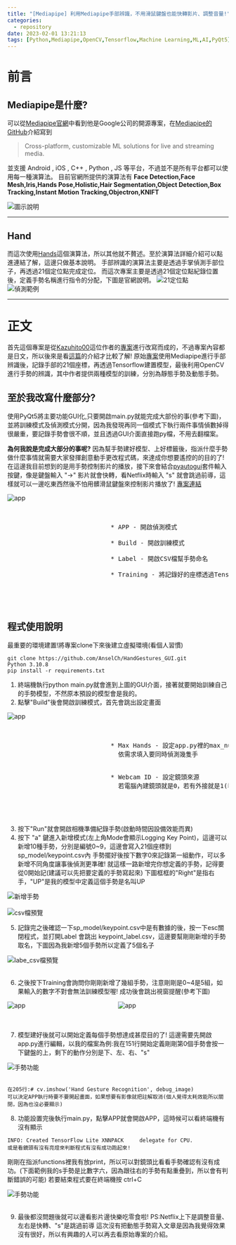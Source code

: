 ```yaml
---
title: "[Mediapipe] 利用Mediapipe手部辨識，不用滑鼠鍵盤也能快轉影片、調整音量!"
categories:
  - repository
date: 2023-02-01 13:21:13
tags: [Python,Mediapipe,OpenCV,Tensorflow,Machine Learning,ML,AI,PyQt5]
---
```


<meta name="referrer" content="no-referrer" />

# 前言
 ## Mediapipe是什麼?
可以從[Mediapipe官網](https://google.github.io/mediapipe/)中看到他是Google公司的開源專案，在[Mediapipe的GitHub](https://github.com/google/mediapipe)介紹寫到
 > Cross-platform, customizable ML solutions for live and streaming media.

並支援 Android , iOS , C++ , Python , JS 等平台，不過並不是所有平台都可以使用每一種演算法。
目前官網所提供的演算法有 __Face Detection,Face Mesh,Iris,Hands	Pose,Holistic,Hair Segmentation,Object Detection,Box Tracking,Instant Motion Tracking,Objectron,KNIFT__
<!--more-->
<img src="./mpsolutions.png"  alt="圖示說明" />


---
## Hand

而這次使用[Hands](https://google.github.io/mediapipe/solutions/hands#python-solution-api)這個演算法，所以其他就不贅述。至於演算法詳細介紹可以點進連結了解，這邊只做基本說明。
手部辨識的演算法主要是透過手掌偵測手部位子，再透過21個定位點完成定位。
而這次專案主要是透過21個定位點紀錄位置後，定義手勢名稱進行指令的分配，下圖是官網說明。
<img src="./hand_landmarks.png" alt="21定位點"/>
<img src="./hand_crops.png" alt="偵測範例" style="display:block; margin:auto;"/>

---
# 正文

首先這個專案是從[Kazuhito00](https://github.com/Kazuhito00)這位作者的[專案](https://github.com/Kazuhito00/hand-gesture-recognition-using-mediapipe)進行改寫而成的，不過專案內容都是日文，所以後來是看[這篇](https://www.youtube.com/watch?v=a99p_fAr6e4&ab_channel=IvanGoncharov)的介紹才比較了解!
原始[專案](https://github.com/Kazuhito00/hand-gesture-recognition-using-mediapipe)使用Mediapipe進行手部辨識後，記錄手部的21個座標，再透過Tensorflow建置模型，最後利用OpenCV進行手勢的辨識，其中作者提供兩種模型的訓練，分別為靜態手勢及動態手勢。

## __至於我改寫什麼部分?__

使用PyQt5將主要功能GUI化,只要開啟main.py就能完成大部份的事(參考下圖)，並將訓練模式及偵測模式分開，因為我發現再同一個模式下執行兩件事情偵數掉得很嚴重，要記錄手勢會很不順，並且透過GUI介面直接跑py檔，不用去翻檔案。

__為何我說是完成大部分的事呢?__
因為幫手勢建好模型、上好標籤後，指派什麼手勢做什麼事情就需要大家發揮創意動手更改程式碼，來達成你想要遙控的的目的了!
在這邊我目前想到的是用手勢控制影片的播放，接下來會結合[pyautogui](https://pyautogui.readthedocs.io/en/latest/)套件輸入按鍵，像是鍵盤輸入 "->" 影片就會快轉，看Netflix時輸入 "s" 就會跳過前導，這樣就可以一邊吃東西然後不怕用髒滑鼠鍵盤來控制影片播放了!
[專案連結](https://github.com/AnselCh/HandGestures_GUI)


<div style="float: left; width: 40%;">
  <img src="./app.png" alt="app" style="display:block; margin:auto;"/>
</div>
<div tyle="float: right; width: 60%;">
  <pre>
    <br/>
    <br/>
    * APP - 開啟偵測模式<br/>
    * Build - 開啟訓練模式<br/>
    * Label - 開啟CSV檔幫手勢命名<br/>
    * Training - 將記錄好的座標透過Tensorflow建置模型
 </pre>
</div>
<br/>
<br/>

## __程式使用說明__
最重要的環境建置!將專案clone下來後建立虛擬環境(看個人習慣)
```
git clone https://github.com/AnselCh/HandGestures_GUI.git
Python 3.10.8
pip install -r requirements.txt
```

1) 終端機執行python main.py就會進到上圖的GUI介面，接著就要開始訓練自己的手勢模型，不然原本預設的模型會是我的。
2) 點擊"Build"後會開啟訓練模式，首先會跳出設定畫面


<div style="float: left; width: 40%;">
  <img src="./setting.png" alt="app" style="display:block; margin:auto;"/>
</div>
<div tyle="float: right; width: 60%;">
  <pre>
    <br/>
    <br/>
    * Max Hands - 設定app.py裡的max_num_hands的參數
      依需求填入要同時偵測幾隻手<br/><br/>
    * Webcam ID - 設定鏡頭來源
      若電腦內建鏡頭就是0，若有外接就是1(看使用者設備調整)
 </pre>
</div>
<br/>
<br/>

3) 按下"Run"就會開啟相機準備紀錄手勢(啟動時間因設備效能而異)
4) 按下 "a" 鍵進入新增模式(左上角Mode會顯示Logging Key Point)，這邊可以新增10種手勢，分別是編號0~9，這邊會寫入21個座標到sp_model/keypoint.csv內
   手勢擺好後按下數字0來記錄第一組動作，可以多新增不同角度讓事後偵測更準確!
   就這樣一路新增完你想定義的手勢，記得要從0開始記(建議可以先把要定義的手勢寫起來)
   下圖框框的"Right"是指右手，"UP"是我的模型中定義這個手勢是名叫UP

<img src="./append.png" alt="新增手勢" style="display:block; margin:auto;"/><br/>
<img src="./csv.png" alt="csv檔預覽" style="display:block; margin:auto;"/>

5) 記錄完之後確認一下sp_model/keypoint.csv中是有數據的後，按一下esc關閉程式，並打開Label
   會跳出 keypoint_label.csv，這邊要幫剛剛新增的手勢取名，下圖因為我新增5個手勢所以定義了5個名子

<img src="./labe_csv.png" alt="labe_csv檔預覽" style="display:block; margin:auto;"/><br/>

6) 之後按下Training會詢問你剛剛新增了幾組手勢，注意剛剛是0~4是5組，如果輸入的數字不對會無法訓練模型喔!
   成功後會跳出視窗提醒(參考下圖)

<div style="float: left; width: 50%;">
  <img src="./how_many.png" alt="app" style="display:block; margin:auto;"/>
</div>
<div tyle="float: right; width: 50%;">
  <img src="./success.png" alt="app" style="display:block; margin:auto;"/>
</div>
<br/>
<br/>

7) 模型建好後就可以開始定義每個手勢想達成甚麼目的了!
   這邊需要先開啟app.py進行編輯，以我的檔案為例:我在151行開始定義剛剛第0個手勢會按一下鍵盤的上，剩下的動作分別是下、左、右、"s"

<img src="./functions.png" alt="手勢功能" style="display:block; margin:auto;"/><br/>

    在205行:# cv.imshow('Hand Gesture Recognition', debug_image)
    可以決定APP執行時要不要開起畫面，如果想要有影像就把註解取消(個人覺得太耗效能所以關閉，因為也沒必要顯示)

8) 功能設置完後執行main.py，點擊APP就會開啟APP，這時候可以看終端機有沒有顯示

```
INFO: Created TensorFlow Lite XNNPACK     delegate for CPU.
或是看鏡頭有沒有亮燈來判斷程式有沒有成功跑起來!
```

   剛剛在指派functions裡我有放print，所以可以對鏡頭比看看手勢確認有沒有成功。(下面範例我的s手勢是比數字六，因為跟往右的手勢有點重疊到，所以會有判斷錯誤的可能)
   若要結束程式要在終端機按 ctrl+C

<img src="./example.gif" alt="手勢功能" style="display:block; margin:auto;"/><br/>

9) 最後都沒問題後就可以邊看影片邊快樂吃零食啦!
   PS:Netflix上下是調整音量、左右是快轉、"s"是跳過前導
   這次沒有把動態手勢寫入文章是因為我覺得效果沒有很好，所以有興趣的人可以再去看原始專案的介紹。
